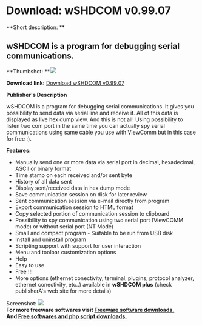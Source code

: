# Download: wSHDCOM v0.99.07

**Short description: **

## wSHDCOM is a program for debugging serial communications.

  
**Thumbshot: **![](http://www.freewarefiles.com/screenshot/wshdcom_md.gif)   
  
**Download link:** [Download wSHDCOM v0.99.07](http://freesoftwares.boysofts.com/WSHDCOM-V_program_22397.html)  
  

**Publisher's Description**  
  

wSHDCOM is a program for debugging serial communications. It gives you
possibility to send data via serial line and receive it. All of this data is
displayed as live hex dump view. And this is not all! Using possibility to
listen two com port in the same time you can actually spy serial
communications using same cable you use with ViewComm but in this case for
free :).

**Features:**

  * Manually send one or more data via serial port in decimal, hexadecimal, ASCII or binary format 
  * Time stamp on each received and/or sent byte 
  * History of all data sent 
  * Display sent/received data in hex dump mode 
  * Save communication session on disk for later review 
  * Sent communication session via e-mail directly from program 
  * Export communication session to HTML format 
  * Copy selected portion of communication session to clipboard 
  * Possibility to spy communication using two serial port (ViewCOMM mode) or without serial port (NT Mode) 
  * Small and compact program - Suitable to be run from USB disk 
  * Install and uninstall program 
  * Scripting support with support for user interaction
  * Menu and toolbar customization options 
  * Help 
  * Easy to use 
  * Free !!!
  * More options (ethernet conectivity, terminal, plugins, protocol analyzer, ethernet conectivity, etc..) available in **wSHDCOM plus** (check publisherA's web site for more details)

  
  
Screenshot: ![](http://www.freewarefiles.com/screenshot/wshdcom.gif)  
**For more freeware softwares visit [Freeware software downloads.](http://freesoftwares.boysofts.com/)**   
**And [Free softwares and php script downloads.](http://www.boysofts.com/)**

